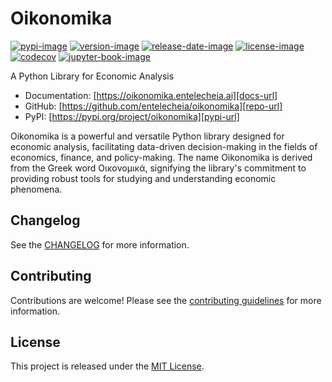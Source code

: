 # Oikonomika

[![pypi-image]][pypi-url]
[![version-image]][release-url]
[![release-date-image]][release-url]
[![license-image]][license-url]
[![codecov][codecov-image]][codecov-url]
[![jupyter-book-image]][docs-url]

<!-- Links: -->
[codecov-image]: https://codecov.io/gh/entelecheia/oikonomika/branch/main/graph/badge.svg?token=[REPLACE_ME]
[codecov-url]: https://codecov.io/gh/entelecheia/oikonomika
[pypi-image]: https://img.shields.io/pypi/v/oikonomika
[license-image]: https://img.shields.io/github/license/entelecheia/oikonomika
[license-url]: https://github.com/entelecheia/oikonomika/blob/main/LICENSE
[version-image]: https://img.shields.io/github/v/release/entelecheia/oikonomika?sort=semver
[release-date-image]: https://img.shields.io/github/release-date/entelecheia/oikonomika
[release-url]: https://github.com/entelecheia/oikonomika/releases
[jupyter-book-image]: https://jupyterbook.org/en/stable/_images/badge.svg

[repo-url]: https://github.com/entelecheia/oikonomika
[pypi-url]: https://pypi.org/project/oikonomika
[docs-url]: https://oikonomika.entelecheia.ai
[changelog]: https://github.com/entelecheia/oikonomika/blob/main/CHANGELOG.md
[contributing guidelines]: https://github.com/entelecheia/oikonomika/blob/main/CONTRIBUTING.md
<!-- Links: -->

A Python Library for Economic Analysis

- Documentation: [https://oikonomika.entelecheia.ai][docs-url]
- GitHub: [https://github.com/entelecheia/oikonomika][repo-url]
- PyPI: [https://pypi.org/project/oikonomika][pypi-url]

Oikonomika is a powerful and versatile Python library designed for economic analysis, facilitating data-driven decision-making in the fields of economics, finance, and policy-making. The name Oikonomika is derived from the Greek word Οικονομικά, signifying the library's commitment to providing robust tools for studying and understanding economic phenomena.

## Changelog

See the [CHANGELOG] for more information.

## Contributing

Contributions are welcome! Please see the [contributing guidelines] for more information.

## License

This project is released under the [MIT License][license-url].
